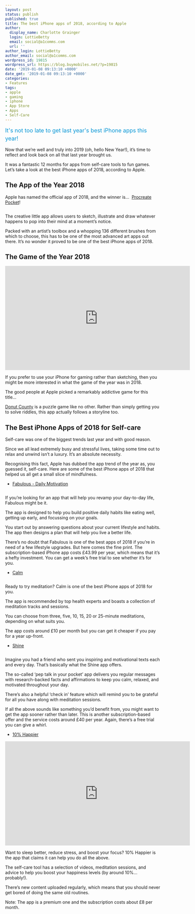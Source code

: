 ```yaml
---
layout: post
status: publish
published: true
title: The best iPhone apps of 2018, according to Apple
author:
  display_name: Charlotte Grainger
  login: LottieBetty
  email: social@a1comms.com
  url: ''
author_login: LottieBetty
author_email: social@a1comms.com
wordpress_id: 19815
wordpress_url: https://blog.buymobiles.net/?p=19815
date: '2019-01-08 09:13:10 +0000'
date_gmt: '2019-01-08 09:13:10 +0000'
categories:
- Features
tags:
- apple
- gaming
- iphone
- App Store
- Apps
- Self-Care
---
```

<p><span class="postStandFirst" style="color: #0896d5; line-height: 26px; font-size: 18px;">It's not too late to get last year's best iPhone apps this year!</span></p>
<p>Now that we&rsquo;re well and truly into 2019 (oh, hello New Year!), it&rsquo;s time to reflect and look back on all that last year brought us.</p>
<p>It was a fantastic 12 months for apps from self-care tools to fun games. Let&rsquo;s take a look at the best iPhone apps of 2018, according to Apple.</p>
<h2>The App of the Year 2018</h2>
<p>Apple has named the official app of 2018, and the winner is&hellip; &nbsp;<a href="https://itunes.apple.com/us/app/procreate-pocket/id916366645" target="_blank" rel="noopener">Procreate Pocket</a>!</p>
<p><img class="aligncenter size-full wp-image-19840" src="https://lh3.googleusercontent.com/VOB0hivDqmo1eP0jMhya-OwvE8eUdL1ojcIg8UOM-S-LMwKUdBBoIveuYzrRMqT7m1FBHUiDlUobd0zWiHBqa8k=s0" alt="" /></p>
<p>The creative little app allows users to sketch, illustrate and draw whatever happens to pop into their mind at a moment&rsquo;s notice.</p>
<p>Packed with an artist&rsquo;s toolbox and a whopping 136 different brushes from which to choose, this has to be one of the most advanced art apps out there. It&rsquo;s no wonder it proved to be one of the best iPhone apps of 2018.</p>
<h2>The Game of the Year 2018</h2>
<p><iframe src="https://www.youtube.com/embed/er2DMi6NUwE" width="600" height="338" frameborder="0" allowfullscreen="allowfullscreen"><span data-mce-type="bookmark" style="display: inline-block; width: 0px; overflow: hidden; line-height: 0;" class="mce_SELRES_start">﻿</span></iframe></p>
<p>If you prefer to use your iPhone for gaming rather than sketching, then you might be more interested in what the game of the year was in 2018.</p>
<p>The good people at Apple picked a remarkably addictive game for this title&hellip;</p>
<p><a href="https://itunes.apple.com/us/app/donut-county/id1292099839" target="_blank" rel="noopener">Donut County</a> is a puzzle game like no other. Rather than simply getting you to solve riddles, this app actually follows a storyline too.</p>
<h2>The Best iPhone Apps of 2018 for Self-care</h2>
<p>Self-care was one of the biggest trends last year and with good reason.</p>
<p>Since we all lead extremely busy and stressful lives, taking some time out to relax and unwind isn&rsquo;t a luxury. It&rsquo;s an absolute necessity.</p>
<p>Recognising this fact, Apple has dubbed the app trend of the year as, you guessed it, self-care. Here are some of the best iPhone apps of 2018 that helped us all get a small slice of mindfulness.</p>
<ul>
<li><a href="https://itunes.apple.com/us/app/fabulous-daily-motivation/id1203637303?mt=8" target="_blank" rel="noopener">Fabulous - Daily Motivation</a></li>
</ul>
<p><img class="aligncenter size-full wp-image-19841" src="https://lh3.googleusercontent.com/63zF4HNvWmvA7trhd4guyagaAXhKdu3UsvrN0l7hkO5YOXwTlQZ7TJkyZbvT_BzysTFkcBhPaOfu-DQDiNGwjgB8Fw=s0" alt="" /></p>
<p>If you&rsquo;re looking for an app that will help you revamp your day-to-day life, Fabulous might be it.</p>
<p>The app is designed to help you build positive daily habits like eating well, getting up early, and focussing on your goals.</p>
<p>You start out by answering questions about your current lifestyle and habits. The app then designs a plan that will help you live a better life.</p>
<p>There&rsquo;s no doubt that Fabulous is one of the best apps of 2018 if you&rsquo;re in need of a few lifestyle upgrades. But here comes the fine print. The subscription-based iPhone app costs &pound;43.99 per year, which means that it&rsquo;s a hefty investment. You can get a week&rsquo;s free trial to see whether it&rsquo;s for you.</p>
<ul>
<li><a href="https://itunes.apple.com/us/app/calm/id571800810" target="_blank" rel="noopener">Calm</a></li>
</ul>
<p><img class="aligncenter size-full wp-image-19842" src="https://lh3.googleusercontent.com/LMGGSU2SxyWLAWrpwPUQew4r-TIP1XBrmdulc0_LP-v6aTGENWtkDSoGFM3-pmuka2P7BDNeXR1TuORijVh3NG6K=s0" alt="" /></p>
<p>Ready to try meditation? Calm is one of the best iPhone apps of 2018 for you.</p>
<p>The app is recommended by top health experts and boasts a collection of meditation tracks and sessions.</p>
<p>You can choose from three, five, 10, 15, 20 or 25-minute meditations, depending on what suits you.</p>
<p>The app costs around &pound;10 per month but you can get it cheaper if you pay for a year up-front.</p>
<ul>
<li><a href="https://itunes.apple.com/us/app/shine-self-care-meditation/id1293721589" target="_blank" rel="noopener">Shine</a></li>
</ul>
<p><img class="aligncenter size-full wp-image-19839" src="https://lh3.googleusercontent.com/76DeH9MILOSvuqNeMyfUiSCJDHi80JJbIABEBwyJBzLDGnziFW6Wkt6X3iwN5PPJMlzo44PemLfO-yMUrVidnrA=s0" alt="" /></p>
<p>Imagine you had a friend who sent you inspiring and motivational texts each and every day. That&rsquo;s basically what the Shine app offers.</p>
<p>The so-called &lsquo;pep talk in your pocket&rsquo; app delivers you regular messages with research-backed facts and affirmations to keep you calm, relaxed, and motivated throughout your day.</p>
<p>There&rsquo;s also a helpful &lsquo;check in&rsquo; feature which will remind you to be grateful for all you have along with meditation sessions.</p>
<p>If all the above sounds like something you&rsquo;d benefit from, you might want to get the app sooner rather than later. This is another subscription-based offer and the service costs around &pound;40 per year. Again, there&rsquo;s a free trial you can give a whirl.</p>
<ul>
<li><a href="https://itunes.apple.com/us/app/10-happier-meditation/id992210239" target="_blank" rel="noopener">10% Happier</a></li>
</ul>
<p><iframe src="https://www.youtube.com/embed/3b80rEg4Phk" width="600" height="338" frameborder="0" allowfullscreen="allowfullscreen"><span data-mce-type="bookmark" style="display: inline-block; width: 0px; overflow: hidden; line-height: 0;" class="mce_SELRES_start">﻿</span></iframe></p>
<p>Want to sleep better, reduce stress, and boost your focus? 10% Happier is the app that claims it can help you do all the above.</p>
<p>The self-care tool has a selection of videos, meditation sessions, and advice to help you boost your happiness levels (by around 10%... probably!).</p>
<p>There&rsquo;s new content uploaded regularly, which means that you should never get bored of doing the same old routines.</p>
<p>Note: The app is a premium one and the subscription costs about &pound;8 per month.</p>
